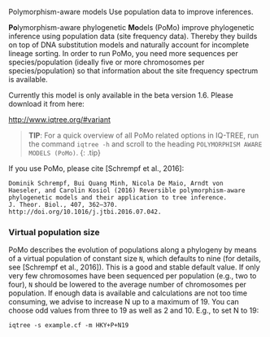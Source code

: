 Polymorphism-aware models
Use population data to improve inferences.

**Po**lymorphism-aware phylogenetic **Mo**dels (PoMo) improve phylogenetic
inference using population data (site frequency data). Thereby they builds on
top of DNA substitution models and naturally account for incomplete lineage
sorting. In order to run PoMo, you need more sequences per species/population
(ideally five or more chromosomes per species/population) so that information
about the site frequency spectrum is available.

Currently this model is only available in the beta version 1.6. Please download it from here:

<http://www.iqtree.org/#variant>

>**TIP**: For a quick overview of all PoMo related options in IQ-TREE,
>run the command `iqtree -h` and scroll to the heading `POLYMORPHISM AWARE MODELS (PoMo)`.
{: .tip}

If you use PoMo, please cite [Schrempf et al., 2016]:

    Dominik Schrempf, Bui Quang Minh, Nicola De Maio, Arndt von
    Haeseler, and Carolin Kosiol (2016) Reversible polymorphism-aware
    phylogenetic models and their application to tree inference.
    J. Theor. Biol., 407, 362–370.
    http://doi.org/10.1016/j.jtbi.2016.07.042.

### Virtual population size

PoMo describes the evolution of populations along a phylogeny by means of a
virtual population of constant size `N`, which defaults to nine (for details,
see [Schrempf et al., 2016]). This is a good and stable default value. If only
very few chromosomes have been sequenced per population (e.g., two to four), `N`
should be lowered to the average number of chromosomes per population. If enough
data is available and calculations are not too time consuming, we advise to
increase N up to a maximum of 19. You can choose odd values from three to 19 as
well as 2 and 10. E.g., to set N to 19:

    iqtree -s example.cf -m HKY+P+N19